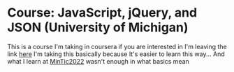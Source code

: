 # Course: JavaScript, jQuery, and JSON (University of Michigan)

This is a course I'm taking in coursera if you are interested in I'm leaving the link [here](https://www.coursera.org/learn/javascript-jquery-json/home/welcome) I'm taking this basically because It's easier to learn this way... And what I learn at [MinTic2022](https://github.com/AndresMpa/MinTic_2022) wasn't enough in what basics mean
